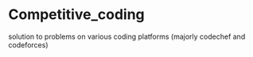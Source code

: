 # Competitive_coding

solution to problems on various coding platforms (majorly codechef and codeforces) 
